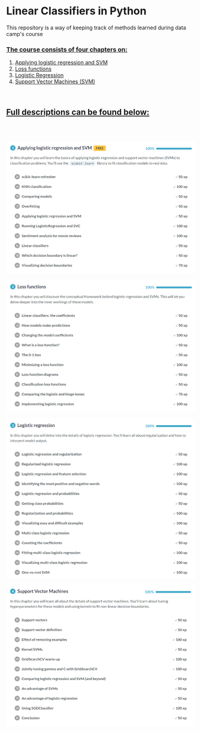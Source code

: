 <h1>Linear Classifiers in Python</h1>
<p>This repository is a way of keeping track of methods learned during data camp's course <a href="https://www.datacamp.com/courses/linear-classifiers-in-python"</a></p>
  
<h3>The course consists of four chapters on: </h3>
<ol>
  <li>Applying logistic regression and SVM</li>
  <li>Loss functions</li> 
  <li>Logistic Regression</li> 
  <li>Support Vector Machines (SVM)</li>
</ol>
<br>
<h2>Full descriptions can be found below:</h2>
<br>
<br>

![alt text](https://github.com/scharnk/Linear-Classifiers-in-Python/blob/master/images/linearclassifiers_CH01.png)<br>

![alt text](https://github.com/scharnk/Linear-Classifiers-in-Python/blob/master/images/linearclassifiers_CH02.png)<br>

![alt text](https://github.com/scharnk/Linear-Classifiers-in-Python/blob/master/images/linearclassifiers_CH03.png)<br>

![alt text](https://github.com/scharnk/Linear-Classifiers-in-Python/blob/master/images/linearclassifiers_CH04.png)<br>
